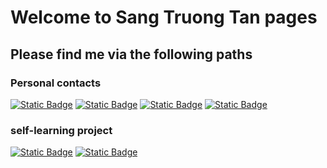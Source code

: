 # Welcome to Sang Truong Tan pages

## Please find me via the following paths

### Personal contacts
[![Static Badge](https://img.shields.io/badge/Sang_Tan_Truong-facebook-blue?logo=facebook)](https://www.facebook.com/tan.sang.1428)
[![Static Badge](https://img.shields.io/badge/Sang_Tan_Truong-linkedin-blue?logo=linkedin)](https://www.linkedin.com/in/sang-truong-tan-82979b220/)
[![Static Badge](https://img.shields.io/badge/Daily_Working_Progress-Jira-red?logo=jira)](https://perficient-designer.atlassian.net/jira/software/projects/DWP/boards/1)
[![Static Badge](https://img.shields.io/badge/Prosperity-Confluence-purpel?logo=confluence&logoColor=blue)](https://perficient-designer.atlassian.net/wiki/spaces/Prosperity/overview)


### self-learning project

[![Static Badge](https://img.shields.io/badge/self_learning-github-blue?logo=github)](https://github.com/SangTruongTan/self-learning/)
[![Static Badge](https://img.shields.io/badge/self_learning-github_pages-blue?logo=html5)](https://sangtruongtan.github.io/self-learning/)
